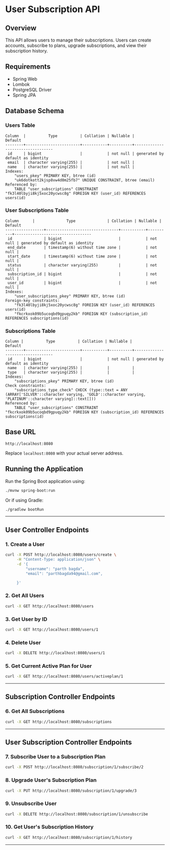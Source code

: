 # User Subscription API

## Overview
This API allows users to manage their subscriptions. Users can create accounts, subscribe to plans, upgrade subscriptions, and view their subscription history.

## Requirements
- Spring Web
- Lombok
- PostgreSQL Driver
- Spring JPA

## Database Schema
### Users Table
```
Column  |          Type          | Collation | Nullable |             Default              
--------+------------------------+-----------+----------+----------------------------------
 id     | bigint                 |           | not null | generated by default as identity
 email  | character varying(255) |           | not null | 
 name   | character varying(255) |           | not null | 
Indexes:
    "users_pkey" PRIMARY KEY, btree (id)
    "uk6dotkott2kjsp8vw4d0m25fb7" UNIQUE CONSTRAINT, btree (email)
Referenced by:
    TABLE "user_subscriptions" CONSTRAINT "fk3l40lbyji8kj5xoc20ycwsc8g" FOREIGN KEY (user_id) REFERENCES users(id)
```

### User Subscriptions Table
```
Column      |              Type              | Collation | Nullable |             Default              
-----------------+--------------------------------+-----------+----------+----------------------------------
 id              | bigint                         |           | not null | generated by default as identity
 end_date        | timestamp(6) without time zone |           | not null | 
 start_date      | timestamp(6) without time zone |           | not null | 
 status          | character varying(255)         |           | not null | 
 subscription_id | bigint                         |           | not null | 
 user_id         | bigint                         |           | not null | 
Indexes:
    "user_subscriptions_pkey" PRIMARY KEY, btree (id)
Foreign-key constraints:
    "fk3l40lbyji8kj5xoc20ycwsc8g" FOREIGN KEY (user_id) REFERENCES users(id)
    "fkcrkxok09b5ucoqbd9gpuqy2kb" FOREIGN KEY (subscription_id) REFERENCES subscriptions(id)
```

### Subscriptions Table
```
Column |          Type          | Collation | Nullable |             Default              
--------+------------------------+-----------+----------+----------------------------------
 id     | bigint                 |           | not null | generated by default as identity
 name   | character varying(255) |           |          | 
 type   | character varying(255) |           |          | 
Indexes:
    "subscriptions_pkey" PRIMARY KEY, btree (id)
Check constraints:
    "subscriptions_type_check" CHECK (type::text = ANY (ARRAY['SILVER'::character varying, 'GOLD'::character varying, 'PLATINUM'::character varying]::text[]))
Referenced by:
    TABLE "user_subscriptions" CONSTRAINT "fkcrkxok09b5ucoqbd9gpuqy2kb" FOREIGN KEY (subscription_id) REFERENCES subscriptions(id)
```

## Base URL
```
http://localhost:8080
```
Replace `localhost:8080` with your actual server address.

## Running the Application
Run the Spring Boot application using:
```bash
./mvnw spring-boot:run
```
Or if using Gradle:
```bash
./gradlew bootRun
```

---

## User Controller Endpoints

### 1. Create a User
```bash
curl -X POST http://localhost:8080/users/create \
     -H "Content-Type: application/json" \
     -d '{
         "username": "parth bagda",
         "email": "parthbagda94@gmail.com",

     }'
```

### 2. Get All Users
```bash
curl -X GET http://localhost:8080/users
```

### 3. Get User by ID
```bash
curl -X GET http://localhost:8080/users/1
```

### 4. Delete User
```bash
curl -X DELETE http://localhost:8080/users/1
```

### 5. Get Current Active Plan for User
```bash
curl -X GET http://localhost:8080/users/activeplan/1
```

---

## Subscription Controller Endpoints

### 6. Get All Subscriptions
```bash
curl -X GET http://localhost:8080/subscriptions
```

---

## User Subscription Controller Endpoints

### 7. Subscribe User to a Subscription Plan
```bash
curl -X POST http://localhost:8080/subscription/1/subscribe/2
```

### 8. Upgrade User's Subscription Plan
```bash
curl -X PUT http://localhost:8080/subscription/1/upgrade/3
```

### 9. Unsubscribe User
```bash
curl -X DELETE http://localhost:8080/subscription/1/unsubscribe
```

### 10. Get User's Subscription History
```bash
curl -X GET http://localhost:8080/subscription/1/history
```

---
